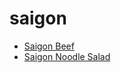 # saigon

 * [Saigon Beef](index/s/saigon-beef-107957.json)
 * [Saigon Noodle Salad](index/s/saigon-noodle-salad.json)
